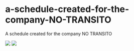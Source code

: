 # a-schedule-created-for-the-company-NO-TRANSITO
 A schedule created for the company NO TRANSITO
 
<img src="https://i.picasion.com/pic92/64638cc48a92a54ed6b5c2cbedcc083b.gif">

<img src="https://user-images.githubusercontent.com/83461178/194939266-8056b20c-4bfa-459c-bbf4-5e6c8d57d19c.png">
